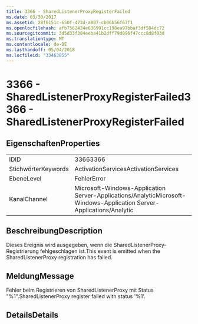 ```yaml
---
title: 3366 - SharedListenerProxyRegisterFailed
ms.date: 03/30/2017
ms.assetid: 28f6151c-650f-473d-a807-cb06b56f67f1
ms.openlocfilehash: afb7562424e636991cc198ea97bbaf3df584dc72
ms.sourcegitcommit: 3d5d33f384eeba41b2dff79d096f47ccc8d8f03d
ms.translationtype: MT
ms.contentlocale: de-DE
ms.lasthandoff: 05/04/2018
ms.locfileid: "33463855"
---
```

# <a name="3366---sharedlistenerproxyregisterfailed"></a><span data-ttu-id="cd9d3-102">3366 - SharedListenerProxyRegisterFailed</span><span class="sxs-lookup"><span data-stu-id="cd9d3-102">3366 - SharedListenerProxyRegisterFailed</span></span>
## <a name="properties"></a><span data-ttu-id="cd9d3-103">Eigenschaften</span><span class="sxs-lookup"><span data-stu-id="cd9d3-103">Properties</span></span>  
  
|||  
|-|-|  
|<span data-ttu-id="cd9d3-104">ID</span><span class="sxs-lookup"><span data-stu-id="cd9d3-104">ID</span></span>|<span data-ttu-id="cd9d3-105">3366</span><span class="sxs-lookup"><span data-stu-id="cd9d3-105">3366</span></span>|  
|<span data-ttu-id="cd9d3-106">Stichwörter</span><span class="sxs-lookup"><span data-stu-id="cd9d3-106">Keywords</span></span>|<span data-ttu-id="cd9d3-107">ActivationServices</span><span class="sxs-lookup"><span data-stu-id="cd9d3-107">ActivationServices</span></span>|  
|<span data-ttu-id="cd9d3-108">Ebene</span><span class="sxs-lookup"><span data-stu-id="cd9d3-108">Level</span></span>|<span data-ttu-id="cd9d3-109">Fehler</span><span class="sxs-lookup"><span data-stu-id="cd9d3-109">Error</span></span>|  
|<span data-ttu-id="cd9d3-110">Kanal</span><span class="sxs-lookup"><span data-stu-id="cd9d3-110">Channel</span></span>|<span data-ttu-id="cd9d3-111">Microsoft-Windows-Application Server-Applications/Analytic</span><span class="sxs-lookup"><span data-stu-id="cd9d3-111">Microsoft-Windows-Application Server-Applications/Analytic</span></span>|  
  
## <a name="description"></a><span data-ttu-id="cd9d3-112">Beschreibung</span><span class="sxs-lookup"><span data-stu-id="cd9d3-112">Description</span></span>  
 <span data-ttu-id="cd9d3-113">Dieses Ereignis wird ausgegeben, wenn die SharedListenerProxy-Registrierung fehlgeschlagen ist.</span><span class="sxs-lookup"><span data-stu-id="cd9d3-113">This event is emitted when the SharedListenerProxy registration has failed.</span></span>  
  
## <a name="message"></a><span data-ttu-id="cd9d3-114">Meldung</span><span class="sxs-lookup"><span data-stu-id="cd9d3-114">Message</span></span>  
 <span data-ttu-id="cd9d3-115">Fehler beim Registrieren von SharedListenerProxy mit Status "%1".</span><span class="sxs-lookup"><span data-stu-id="cd9d3-115">SharedListenerProxy register failed with status '%1'.</span></span>  
  
## <a name="details"></a><span data-ttu-id="cd9d3-116">Details</span><span class="sxs-lookup"><span data-stu-id="cd9d3-116">Details</span></span>
